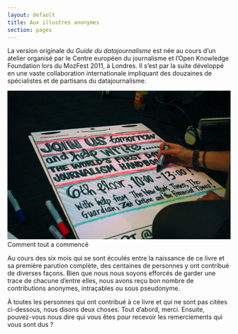 ```yaml
---
layout: default
title: Aux illustres anonymes
section: pages
---
```


La version originale du _Guide du datajournalisme_ est née au cours d’un atelier organisé par le Centre européen du journalisme et l’Open Knowledge Foundation lors du MozFest 2011, à Londres. Il s’est par la suite développé en une vaste collaboration internationale impliquant des douzaines de spécialistes et de partisans du datajournalisme.

<div id="FIG0.1" class="imageblock">
<div class="content">
<img src="../figs/incoming/00-01.jpg" />
<div class="title">Comment tout a commencé</div>
</div>
</div>

Au cours des six mois qui se sont écoulés entre la naissance de ce livre et sa première parution complète, des centaines de personnes y ont contribué de diverses façons. Bien que nous nous soyons efforcés de garder une trace de chacune d’entre elles, nous avons reçu bon nombre de contributions anonymes, intraçables ou sous pseudonyme.

À toutes les personnes qui ont contribué à ce livre et qui ne sont pas citées ci-dessous, nous disons deux choses. Tout d’abord, merci. Ensuite, pouvez-vous nous dire qui vous êtes pour recevoir les remerciements qui vous sont dus ?